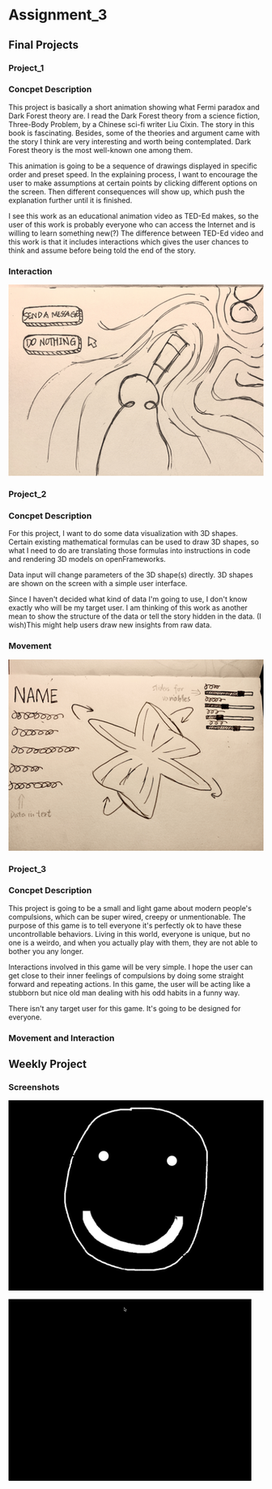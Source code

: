 # Assignment_3

## Final Projects

### Project_1

### Concpet Description

This project is basically a short animation showing what Fermi paradox and Dark Forest theory are.  I read the Dark Forest theory from a science fiction, Three-Body Problem, by a Chinese sci-fi writer Liu Cixin. The story in this book is fascinating. Besides, some of the theories and argument came with the story I think are very interesting and worth being contemplated. Dark Forest theory is the most well-known one among them.

This animation is going to be a sequence of drawings displayed in specific order and preset speed. In the explaining process, I want to encourage the user to make assumptions at certain points by clicking different options on the screen. Then different consequences will show up, which push the explanation further until it is finished.

I see this work as an educational animation video as TED-Ed makes, so the user of this work is probably everyone who can access the Internet and is willing to learn something new(?) The difference between TED-Ed video and this work is that it includes interactions which gives the user chances to think and assume before being told the end of the story.

### Interaction

![](images/Project_1%20interaction.jpg)

### Project_2

### Concpet Description

For this project, I want to do some data visualization with 3D shapes. Certain existing mathematical formulas can be used to draw 3D shapes, so what I need to do are translating those formulas into instructions in code and rendering 3D models on openFrameworks. 

Data input will change parameters of the 3D shape(s) directly. 3D shapes are shown on the screen with a simple user interface.

Since I haven't decided what kind of data I'm going to use, I don't know exactly who will be my target user. I am thinking of this work as another mean to show the structure of the data or tell the story hidden in the data. (I wish)This might help users draw new insights from raw data.

### Movement

![](images/Project_2%20movement.jpg)

### Project_3

### Concpet Description

This project is going to be a small and light game about modern people's compulsions, which can be super wired, creepy or unmentionable. The purpose of this game is to tell everyone it's perfectly ok to have these uncontrollable behaviors. Living in this world, everyone is unique, but no one is a weirdo, and when you actually play with them, they are not able to bother you any longer. 

Interactions involved in this game will be very simple. I hope the user can get close to their inner feelings of compulsions by doing some straight forward and repeating actions. In this game, the user will be acting like a stubborn but nice old man dealing with his odd habits in a funny way.

There isn't any target user for this game. It's going to be designed for everyone.

### Movement and Interaction

## Weekly Project

### Screenshots

![](images/Screenshot01.png)

![](images/Screenshot02.gif)




